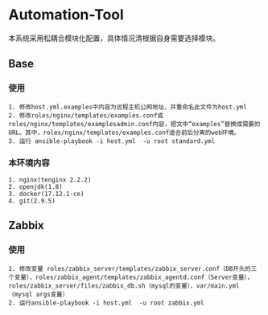 # Automation-Tool


本系统采用松耦合模块化配置，具体情况清根据自身需要选择模块。

## Base

### 使用
    1. 修改host.yml.examples中内容为远程主机公网地址，并重命名此文件为host.yml
    2. 修改roles/nginx/templates/examples.conf或roles/nginx/templates/examplesadmin.conf内容，把文中“examples”替换成需要的URL。其中，roles/nginx/templates/examples.conf适合前后分离的web环境。
    3. 运行 ansible-playbook -i host.yml  -u root standard.yml

### 本环境内容
    1. nginx(tenginx 2.2.2)
    2. openjdk(1.8)
    3. docker(17.12.1-ce)
    4. git(2.9.5)

## Zabbix

### 使用
    1. 修改变量 roles/zabbix_server/templates/zabbix_server.conf（DB开头的三个变量），roles/zabbix_agent/templates/zabbix_agentd.conf（Server变量），roles/zabbix_server/files/zabbix_db.sh（mysql的变量），var/main.yml（mysql args变量）
    2. 运行ansible-playbook -i host.yml  -u root zabbix.yml